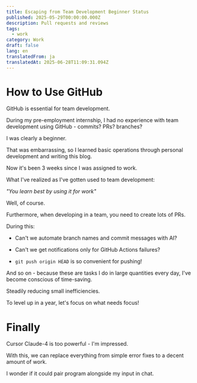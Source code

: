 ```yaml
---
title: Escaping from Team Development Beginner Status
published: 2025-05-29T00:00:00.000Z
description: Pull requests and reviews
tags:
  - work
category: Work
draft: false
lang: en
translatedFrom: ja
translatedAt: 2025-06-28T11:09:31.094Z
---
```


# How to Use GitHub

GitHub is essential for team development.

During my pre-employment internship, I had no experience with team development using GitHub - commits? PRs? branches?

I was clearly a beginner.

That was embarrassing, so I learned basic operations through personal development and writing this blog.

Now it's been 3 weeks since I was assigned to work.

What I've realized as I've gotten used to team development:

*"You learn best by using it for work"*

Well, of course.

Furthermore, when developing in a team, you need to create lots of PRs.

During this:

- Can't we automate branch names and commit messages with AI?

- Can't we get notifications only for GitHub Actions failures?

- `git push origin HEAD` is so convenient for pushing!

And so on - because these are tasks I do in large quantities every day, I've become conscious of time-saving.

Steadily reducing small inefficiencies.

To level up in a year, let's focus on what needs focus!

# Finally

Cursor Claude-4 is too powerful - I'm impressed.

With this, we can replace everything from simple error fixes to a decent amount of work.

I wonder if it could pair program alongside my input in chat.
